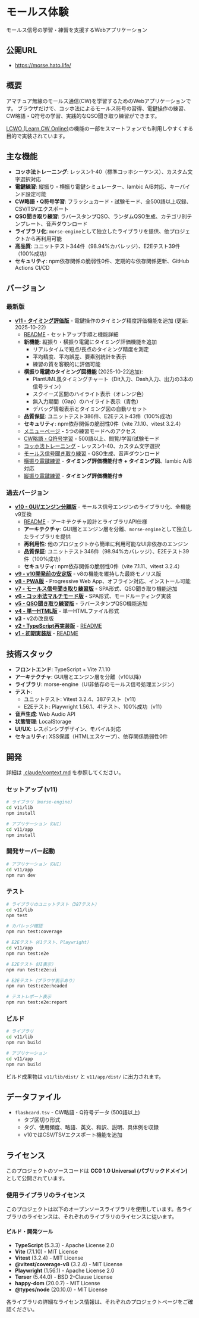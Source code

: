 # モールス体験

モールス信号の学習・練習を支援するWebアプリケーション

## 公開URL

- https://morse.hato.life/

## 概要

アマチュア無線のモールス通信(CW)を学習するためのWebアプリケーションです。
ブラウザだけで、コッホ法によるモールス符号の習得、電鍵操作の練習、CW略語・Q符号の学習、実践的なQSO聞き取り練習ができます。

[LCWO (Learn CW Online)](https://lcwo.net/)の機能の一部をスマートフォンでも利用しやすくする目的で実装されています。

## 主な機能

- **コッホ法トレーニング**: レッスン1-40（標準コッホシーケンス）、カスタム文字選択対応
- **電鍵練習**: 縦振り・横振り電鍵シミュレーター、Iambic A/B対応、キーバインド設定可能
- **CW略語・Q符号学習**: フラッシュカード・試験モード、全500語以上収録、CSV/TSVエクスポート
- **QSO聞き取り練習**: ラバースタンプQSO、ランダムQSO生成、カテゴリ別テンプレート、音声ダウンロード
- **ライブラリ化**: `morse-engine`として独立したライブラリを提供、他プロジェクトから再利用可能
- **高品質**: ユニットテスト344件（98.94%カバレッジ）、E2Eテスト39件（100%成功）
- **セキュリティ**: npm依存関係の脆弱性0件、定期的な依存関係更新、GitHub Actions CI/CD

## バージョン

### 最新版
- **[v11 - タイミング評価版](https://morse.hato.life/v11/)** - 電鍵操作のタイミング精度評価機能を追加 (更新: 2025-10-22)
  - [README](v11/app/README.md) - セットアップ手順と機能詳細
  - **新機能**: 縦振り・横振り電鍵にタイミング評価機能を追加
    - リアルタイムで短点/長点のタイミング精度を測定
    - 平均精度、平均誤差、要素別統計を表示
    - 練習の質を客観的に評価可能
  - **横振り電鍵のタイミング図機能** (2025-10-22追加):
    - PlantUML風タイミングチャート（Dit入力、Dash入力、出力の3本の信号ライン）
    - スクイーズ区間のハイライト表示（オレンジ色）
    - 無入力期間（Gap）のハイライト表示（青色）
    - デバッグ情報表示とタイミング図の自動リセット
  - **品質保証**: ユニットテスト386件、E2Eテスト43件（100%成功）
  - **セキュリティ**: npm依存関係の脆弱性0件（vite 7.1.10、vitest 3.2.4）
  - [メニューページ](https://morse.hato.life/v11/) - 5つの練習モードへのアクセス
  - [CW略語・Q符号学習](https://morse.hato.life/v11/#flashcard) - 500語以上、閲覧/学習/試験モード
  - [コッホ法トレーニング](https://morse.hato.life/v11/#koch) - レッスン1-40、カスタム文字選択
  - [モールス信号聞き取り練習](https://morse.hato.life/v11/#listening) - QSO生成、音声ダウンロード
  - [横振り電鍵練習](https://morse.hato.life/v11/#horizontal-key) - **タイミング評価機能付き + タイミング図**、Iambic A/B対応
  - [縦振り電鍵練習](https://morse.hato.life/v11/#vertical-key) - **タイミング評価機能付き**

### 過去バージョン
- **[v10 - GUI/エンジン分離版](https://morse.hato.life/v10/)** - モールス信号エンジンのライブラリ化、全機能v9互換
  - [README](v10/README.md) - アーキテクチャ設計とライブラリAPI仕様
  - **アーキテクチャ**: GUI層とエンジン層を分離、`morse-engine`として独立したライブラリを提供
  - **再利用性**: 他のプロジェクトから簡単に利用可能なUI非依存のエンジン
  - **品質保証**: ユニットテスト346件（98.94%カバレッジ）、E2Eテスト39件（100%成功）
  - **セキュリティ**: npm依存関係の脆弱性0件（vite 7.1.11、vitest 3.2.4）
- **[v9 - v10開発前の安定版](https://morse.hato.life/v9/)** - v8の機能を維持した最終モノリス版
- **[v8 - PWA版](https://morse.hato.life/v8/)** - Progressive Web App、オフライン対応、インストール可能
- **[v7 - モールス信号聞き取り練習版](https://morse.hato.life/v7/)** - SPA形式、QSO聞き取り機能追加
- **[v6 - コッホ法マルチモード版](https://morse.hato.life/v6/)** - SPA形式、モードルーティング実装
- **[v5 - QSO聞き取り練習版](https://morse.hato.life/v5/)** - ラバースタンプQSO機能追加
- **[v4 - 単一HTML版](https://morse.hato.life/v4/)** - 単一HTMLファイル形式
- **[v3](https://morse.hato.life/v3/)** - v2の改良版
- **[v2 - TypeScript再実装版](https://morse.hato.life/v2/)** - [README](v2/README.md)
- **[v1 - 初期実装版](https://morse.hato.life/v1/)** - [README](v1/README.md)

## 技術スタック

- **フロントエンド**: TypeScript + Vite 7.1.10
- **アーキテクチャ**: GUI層とエンジン層を分離（v10以降）
- **ライブラリ**: morse-engine（UI非依存のモールス信号処理エンジン）
- **テスト**:
  - ユニットテスト: Vitest 3.2.4、387テスト（v11）
  - E2Eテスト: Playwright 1.56.1、41テスト、100%成功（v11）
- **音声生成**: Web Audio API
- **状態管理**: LocalStorage
- **UI/UX**: レスポンシブデザイン、モバイル対応
- **セキュリティ**: XSS保護（HTMLエスケープ）、依存関係脆弱性0件

## 開発

詳細は [.claude/context.md](.claude/context.md) を参照してください。

### セットアップ (v11)

```bash
# ライブラリ（morse-engine）
cd v11/lib
npm install

# アプリケーション（GUI）
cd v11/app
npm install
```

### 開発サーバー起動

```bash
# アプリケーション（GUI）
cd v11/app
npm run dev
```

### テスト

```bash
# ライブラリのユニットテスト（387テスト）
cd v11/lib
npm test

# カバレッジ確認
npm run test:coverage

# E2Eテスト（41テスト、Playwright）
cd v11/app
npm run test:e2e

# E2Eテスト（UI表示）
npm run test:e2e:ui

# E2Eテスト（ブラウザ表示あり）
npm run test:e2e:headed

# テストレポート表示
npm run test:e2e:report
```

### ビルド

```bash
# ライブラリ
cd v11/lib
npm run build

# アプリケーション
cd v11/app
npm run build
```

ビルド成果物は `v11/lib/dist/` と `v11/app/dist/` に出力されます。

## データファイル

- `flashcard.tsv` - CW略語・Q符号データ (500語以上)
  - タブ区切り形式
  - タグ、使用頻度、略語、英文、和訳、説明、具体例を収録
  - v10ではCSV/TSVエクスポート機能を追加

## ライセンス

このプロジェクトのソースコードは **CC0 1.0 Universal (パブリックドメイン)** として公開されています。

### 使用ライブラリのライセンス

このプロジェクトは以下のオープンソースライブラリを使用しています。各ライブラリのライセンスは、それぞれのライブラリのライセンスに従います。

#### ビルド・開発ツール
- **TypeScript** (5.3.3) - Apache License 2.0
- **Vite** (7.1.10) - MIT License
- **Vitest** (3.2.4) - MIT License
- **@vitest/coverage-v8** (3.2.4) - MIT License
- **Playwright** (1.56.1) - Apache License 2.0
- **Terser** (5.44.0) - BSD 2-Clause License
- **happy-dom** (20.0.7) - MIT License
- **@types/node** (20.10.0) - MIT License

各ライブラリの詳細なライセンス情報は、それぞれのプロジェクトページをご確認ください。
